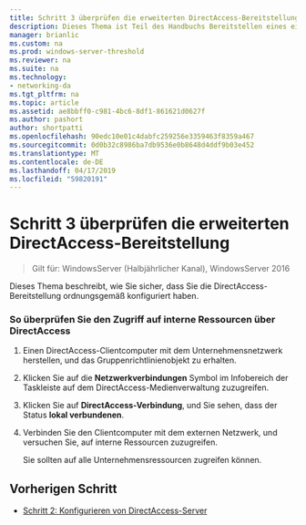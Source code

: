 ```yaml
---
title: Schritt 3 überprüfen die erweiterten DirectAccess-Bereitstellung
description: Dieses Thema ist Teil des Handbuchs Bereitstellen eines einzelnen DirectAccess-Servers mit erweiterten Einstellungen für Windows Server 2016
manager: brianlic
ms.custom: na
ms.prod: windows-server-threshold
ms.reviewer: na
ms.suite: na
ms.technology:
- networking-da
ms.tgt_pltfrm: na
ms.topic: article
ms.assetid: ae8bbff0-c981-4bc6-8df1-861621d0627f
ms.author: pashort
author: shortpatti
ms.openlocfilehash: 90edc10e01c4dabfc259256e3359463f8359a467
ms.sourcegitcommit: 0d0b32c8986ba7db9536e0b8648d4ddf9b03e452
ms.translationtype: MT
ms.contentlocale: de-DE
ms.lasthandoff: 04/17/2019
ms.locfileid: "59820191"
---
```

# <a name="step-3-verify-the-advanced-directaccess-deployment"></a>Schritt 3 überprüfen die erweiterten DirectAccess-Bereitstellung

>Gilt für: WindowsServer (Halbjährlicher Kanal), WindowsServer 2016

Dieses Thema beschreibt, wie Sie sicher, dass Sie die DirectAccess-Bereitstellung ordnungsgemäß konfiguriert haben.  
  
### <a name="to-verify-access-to-internal-resources-through-directaccess"></a>So überprüfen Sie den Zugriff auf interne Ressourcen über DirectAccess  
  
1.  Einen DirectAccess-Clientcomputer mit dem Unternehmensnetzwerk herstellen, und das Gruppenrichtlinienobjekt zu erhalten.  
  
2.  Klicken Sie auf die **Netzwerkverbindungen** Symbol im Infobereich der Taskleiste auf dem DirectAccess-Medienverwaltung zuzugreifen.  
  
3.  Klicken Sie auf **DirectAccess-Verbindung**, und Sie sehen, dass der Status **lokal verbundenen**.  
  
4.  Verbinden Sie den Clientcomputer mit dem externen Netzwerk, und versuchen Sie, auf interne Ressourcen zuzugreifen.  
  
    Sie sollten auf alle Unternehmensressourcen zugreifen können.  
  
## <a name="BKMK_Links"></a>Vorherigen Schritt  
  
-   [Schritt 2: Konfigurieren von DirectAccess-Server](Step-2-Configuring-DirectAccess-Servers.md)  
  


